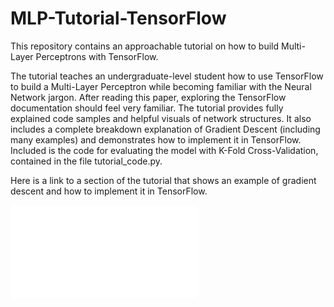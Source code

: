 # MLP-Tutorial-TensorFlow

This repository contains an approachable tutorial on how to build Multi-Layer Perceptrons with TensorFlow.

The tutorial teaches an undergraduate-level student how to use TensorFlow to build a Multi-Layer Perceptron while becoming familiar with the Neural Network jargon. After reading this paper, exploring the TensorFlow documentation should feel very familiar. The tutorial provides fully explained code samples and helpful visuals of network structures. It also includes a complete breakdown explanation of Gradient Descent (including many examples) and demonstrates how to implement it in TensorFlow. Included is the code for evaluating the model with K-Fold Cross-Validation, contained in the file tutorial_code.py.

Here is a link to a section of the tutorial that shows an example of gradient descent and how to implement it in TensorFlow.

![Tutorial Sample](TutorialSample.pdf)
